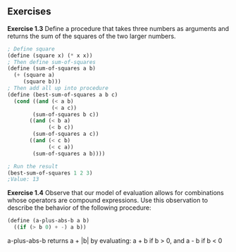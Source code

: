 ## Exercises
**Exercise 1.3** Define a procedure that takes three numbers as arguments and returns the sum of the squares of the two larger numbers.
```scheme
; Define square
(define (square x) (* x x))
; Then define sum-of-squares
(define (sum-of-squares a b)
  (+ (square a)
     (square b)))
; Then add all up into procedure
(define (best-sum-of-squares a b c)
  (cond ((and (< a b)
              (< a c))
        (sum-of-squares b c))
       ((and (< b a)
     	     (< b c))
     	(sum-of-squares a c))
       ((and (< c b)
     	     (< c a))
        (sum-of-squares a b))))

; Run the result
(best-sum-of-squares 1 2 3)
;Value: 13
```

**Exercise 1.4** Observe that our model of evaluation allows for combinations whose operators are compound expressions. Use this observation to describe the behavior of the following procedure:
```scheme
(define (a-plus-abs-b a b)
  ((if (> b 0) + -) a b))
```

a-plus-abs-b returns a + |b| by evaluating:
    a + b if b > 0, and
    a - b if b < 0
